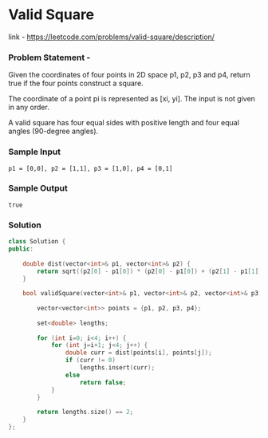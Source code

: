 # Valid Square

link - https://leetcode.com/problems/valid-square/description/

### Problem Statement - 

Given the coordinates of four points in 2D space p1, p2, p3 and p4, return true if the four points construct a square.

The coordinate of a point pi is represented as [xi, yi]. The input is not given in any order.

A valid square has four equal sides with positive length and four equal angles (90-degree angles).

### Sample Input
```
p1 = [0,0], p2 = [1,1], p3 = [1,0], p4 = [0,1]
```
### Sample Output
```
true
```

### Solution

```cpp
class Solution {
public:
    
    double dist(vector<int>& p1, vector<int>& p2) {
        return sqrt((p2[0] - p1[0]) * (p2[0] - p1[0]) + (p2[1] - p1[1]) * (p2[1] - p1[1]));
    }
    
    bool validSquare(vector<int>& p1, vector<int>& p2, vector<int>& p3, vector<int>& p4) {
        
        vector<vector<int>> points = {p1, p2, p3, p4};
       
        set<double> lengths;
        
        for (int i=0; i<4; i++) {
            for (int j=i+1; j<4; j++) {
                double curr = dist(points[i], points[j]);
                if (curr != 0)
                    lengths.insert(curr); 
                else
                    return false;
            }
        }
        
        return lengths.size() == 2;
    }
};

```